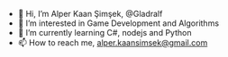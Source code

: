 - 👋 Hi, I’m Alper Kaan Şimşek, @Gladralf
- 👀 I’m interested in Game Development and Algorithms
- 🌱 I’m currently learning C#, nodejs and Python
- 📫 How to reach me, alper.kaansimsek@gmail.com

<!---
Gladralf/Gladralf is a ✨ special ✨ repository because its `README.md` (this file) appears on your GitHub profile.
You can click the Preview link to take a look at your changes.
--->
